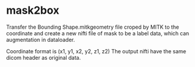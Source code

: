 # mask2box

Transfer the Bounding Shape.mitkgeometry file croped by MITK to the coordinate and create a new nifti file of mask to be a label data, which can augmentation in dataloader.

Coordinate format is (x1, y1, x2, y2, z1, z2)
The output nifti have the same dicom header as original data.
